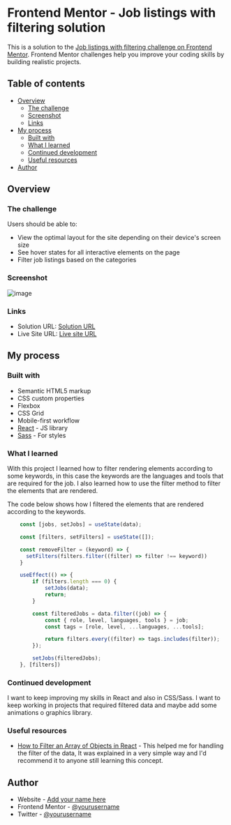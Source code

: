 # Frontend Mentor - Job listings with filtering solution

This is a solution to the [Job listings with filtering challenge on Frontend Mentor](https://www.frontendmentor.io/challenges/job-listings-with-filtering-ivstIPCt). Frontend Mentor challenges help you improve your coding skills by building realistic projects. 

## Table of contents

- [Overview](#overview)
  - [The challenge](#the-challenge)
  - [Screenshot](#screenshot)
  - [Links](#links)
- [My process](#my-process)
  - [Built with](#built-with)
  - [What I learned](#what-i-learned)
  - [Continued development](#continued-development)
  - [Useful resources](#useful-resources)
- [Author](#author)

## Overview

### The challenge

Users should be able to:

- View the optimal layout for the site depending on their device's screen size
- See hover states for all interactive elements on the page
- Filter job listings based on the categories

### Screenshot
![image](https://user-images.githubusercontent.com/72587880/234124059-6a51dda8-783a-43b9-ac27-c6aadfadf120.png)


### Links

- Solution URL: [Solution URL](https://github.com/Robertron624/static-job-listing)
- Live Site URL: [Live site URL](https://delightful-taffy-8b2731.netlify.app/)

## My process

### Built with

- Semantic HTML5 markup
- CSS custom properties
- Flexbox
- CSS Grid
- Mobile-first workflow
- [React](https://reactjs.org/) - JS library
- [Sass](https://sass-lang.com/) - For styles

### What I learned

With this project I learned how to filter rendering elements according to some keywords, in this case the keywords are the languages and tools that are required for the job. I also learned how to use the filter method to filter the elements that are rendered.

The code below shows how I filtered the elements that are rendered according to the keywords.

```js
    const [jobs, setJobs] = useState(data);

    const [filters, setFilters] = useState([]);

    const removeFilter = (keyword) => {
      setFilters(filters.filter((filter) => filter !== keyword))
    }

    useEffect(() => {
        if (filters.length === 0) {
            setJobs(data);
            return;
        }

        const filteredJobs = data.filter((job) => {
            const { role, level, languages, tools } = job;
            const tags = [role, level, ...languages, ...tools];

            return filters.every((filter) => tags.includes(filter));
        });

        setJobs(filteredJobs);
    }, [filters])
```

### Continued development

I want to keep improving my skills in React and also in CSS/Sass. I want to keep working in projects that required filtered data and maybe add some animations o graphics library.

### Useful resources

- [How to Filter an Array of Objects in React](https://bobbyhadz.com/blog/react-filter-array-of-objects) - This helped me for handling the filter of the data, It was explained in a very simple way and I'd recommend it to anyone still learning this concept.
## Author

- Website - [Add your name here](https://www.your-site.com)
- Frontend Mentor - [@yourusername](https://www.frontendmentor.io/profile/yourusername)
- Twitter - [@yourusername](https://www.twitter.com/yourusername)
